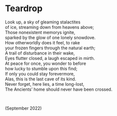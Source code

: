 # Teardrop
<!-- #SQUARK live!
| dest = poetry/teardrop
| style = poetry
| index = poetry
| shard = #INDEX / Antarctica
| date = 2022 September
-->

Look up, a sky of gleaming stalactites  
of ice, streaming down from heavens above;  
Those nonexistent memorys ignite,  
sparked by the glow of one lonely snowdove.  
How otherworldly does it feel, to rake  
your frozen fingers through the natural earth;  
A trail of disturbance in their wake,  
Eyes flutter closed, a laugh escaped in mirth.  
At peace for once, you wonder to before  
how lucky to stumble upon this find;  
If only you could stay forevermore,  
Alas, this is the last cave of its kind.  
Never forget, here lies, a time long-lost,  
The Ancients’ home should never have been crossed.  


<br>


(September 2022)

<!-- #QUARK
EXPORT: poetry/teardrop
STYLE: poetry
INDEX: poetry
YEAR: 22
DEC: 9
-->
